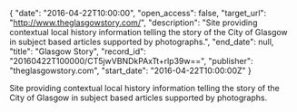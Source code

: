 {
  "date": "2016-04-22T10:00:00", 
  "open_access": false, 
  "target_url": "http://www.theglasgowstory.com/", 
  "description": "Site providing contextual local history information telling the story of the City of Glasgow in subject based articles supported by photographs.", 
  "end_date": null, 
  "title": "Glasgow Story", 
  "record_id": "20160422T100000/CT5jwVBNDkPAxTt+rlp39w==", 
  "publisher": "theglasgowstory.com", 
  "start_date": "2016-04-22T10:00:00Z"
}

Site providing contextual local history information telling the story of the City of Glasgow in subject based articles supported by photographs.